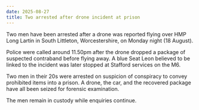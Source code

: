 ```yaml
---
date: 2025-08-27
title: Two arrested after drone incident at prison
---
```


Two men have been arrested after a drone was reported flying over HMP Long Lartin in South Littleton, Worcestershire, on Monday night (18 August).

Police were called around 11.50pm after the drone dropped a package of suspected contraband before flying away. A blue Seat Leon believed to be linked to the incident was later stopped at Stafford services on the M6.

Two men in their 20s were arrested on suspicion of conspiracy to convey prohibited items into a prison. A drone, the car, and the recovered package have all been seized for forensic examination.

The men remain in custody while enquiries continue.
